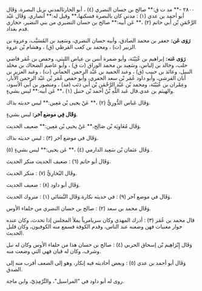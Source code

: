 ٢٨٠٠ -** مد ت ق:** صالح بن حسان النضري (٤) ، أبو الحارثالمدني نزيل البصرة. وَقَال أبو أحمد بن عدي (١) : مدني كان بالبصرة فسكنها،** وقيل له:** أنصاري. وَقَال عَبْد الرَّحْمَنِ بْن أَبي حاتم (٢) ،** عَن أبيه:** صالح بن حسان النضيري من بني النضير، حجازي قدم بغداد.

**رَوَى عَن:** جعفر بن محمد الصادق، وأبيه حسان النضري، وسَعِيد بن المُسَيَّب، وعروة بن الزبير (ت) ، ومحمد بن كعب القرظي (ق) ، وهشام بْن عروة.

**رَوَى عَنه:** إبراهيم بن عُيَيْنَة، وأبو ضمرة أنس بن عياض الليثي، وحفص بن عُمَر قاضي حلب، وخالد بن إلياس، وسَعِيد بن محمد الوراق (ت ق) ، وأبو عاصم الضحاك بن مخلد النبيل، وعائذ بن حبيب (ق) ، وعبد الحميد بن عَبْد الرحمن الحماني (ت) ، وعبد العزيز بن أبان القرشي، وأبو داود عُمَر بْن سعد الحفري، وأبو حفص عُمَر بْن عَبْد الرحمن الأبار، وعِمْران بن عُيَيْنَة، ومحمد بْن عَبْد الرَّحْمَنِ بْن أَبي ذئب (مد) ، ومنصور بن أَبي الأسود، والهيثم بن عدي.قال عَبد اللَّهِ بْنُ أحمد بْن حنبل (١) ،** عَن أبيه:** ليس بشيءٍ.

وَقَال عَباس الدُّورِيُّ (٢) ،** عَنْ يحيى بْن مَعِين:** ليس حديثه بذاك.

**وَقَال فِي موضع آخر:** ليس بشيءٍ.

وَقَال مُعَاوِيَة بْن صَالِح،** عَنْ يحيى بْن مَعِين:** ضعيف الحديث.

وَقَال في موضع آخر (٣) : ليس حديثه بذاك.

وَقَال عثمان بْن سَعِيد الدارمي (٤) ،** عَن يحيى:** ليس بشيءٍ (٥) .

وَقَال أبو حاتم (٦) : ضعيف الحديث منكر الحديث.

وقَال البُخارِيُّ (٧) : منكر الحديث.

وَقَال أبو داود (٨) : ضعيف الحديث.

وَقَال في موضع آخر (٩) : في حديثه نكارة.وَقَال النَّسَائي (١) : متروك الحديث.

وَقَال محمد بن سعد (٢) : صالح بن حسان النضري من حلفاء الأوس.

قال محمد بن عُمَر (٣) : أدرك المهدي وكان سريامرياً يملأ المجلس إذا تحدث، وكان عنده جوار مغنيات فهن وضعنه عند الناس، وقدم الكوفة فسمع منه الكوفيون، وكان قليل الحديث.

وَقَال إِبْرَاهِيم بْن إسحاق الحربي (٤) : صالح بن حسان هذا من حلفاء الأوس وكان له نبل وشرف، وكان له قيان فهي التي وضعت منه.

وَقَال أبو أحمد بن عدي (٥) : وبعض أحاديثه فيه إنكار، وهو إلى الضعف أقرب منه إلى الصدق.

روى له أبو داود في "المراسيل"، والتِّرْمِذِيّ، وابن ماجة.